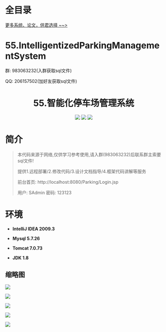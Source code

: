 # 全目录

[更多系统、论文，供君选择 ~~>](https://www.bitwise.net.cn)

# 55.IntelligentizedParkingManagementSystem

<p>群: 983063232(入群获取sql文件)</p>
<p>QQ: 206157502(加好友获取sql文件)</p>

<p><h1 align="center">55.智能化停车场管理系统</h1></p>


<p align="center">
	<img src="https://img.shields.io/badge/jdk-1.8-orange.svg"/>
    <img src="https://img.shields.io/badge/servlet-5.x-lightgrey.svg"/>
    <img src="https://img.shields.io/badge/jdbc-3.x-blue.svg"/>
</p>

# 简介

> 本代码来源于网络,仅供学习参考使用,请入群(983063232)后联系群主索要sql文件!
>
> 提供1.远程部署/2.修改代码/3.设计文档指导/4.框架代码讲解等服务
>
> 前台首页: http://localhost:8080/Parking/Login.jsp
>
> 用户: SAdmin   密码: 123123


# 环境

- <b>IntelliJ IDEA 2009.3</b>

- <b>Mysql 5.7.26</b>

- <b>Tomcat 7.0.73</b>

- <b>JDK 1.8</b>


## 缩略图

![](https://bitwise.oss-cn-heyuan.aliyuncs.com/2024/9/10/58b30c98-d673-43bb-9e2a-7b35d539866d.png)

![](https://bitwise.oss-cn-heyuan.aliyuncs.com/2024/9/10/cd1d7950-bdf9-4b1f-a10e-f958272a9a6b.png)

![](https://bitwise.oss-cn-heyuan.aliyuncs.com/2024/9/10/0bae4241-18a1-4b86-91a4-d35857374277.png)

![](https://bitwise.oss-cn-heyuan.aliyuncs.com/2024/9/10/68b39d01-0eb6-4866-ad09-026c36dfd741.png)

![](https://bitwise.oss-cn-heyuan.aliyuncs.com/2024/9/10/4261b234-1a0f-4309-9285-5b37e6ca1a1b.png)



